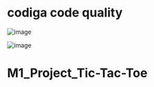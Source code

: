# codiga code quality

![image](https://user-images.githubusercontent.com/89642370/161132073-f1eb3a63-22db-4e9f-94fc-a2d05be1cf64.png)

![image](https://user-images.githubusercontent.com/89642370/161132126-893fa8a6-1dfd-45d2-92bf-6e7ef4488755.png)


# M1_Project_Tic-Tac-Toe
